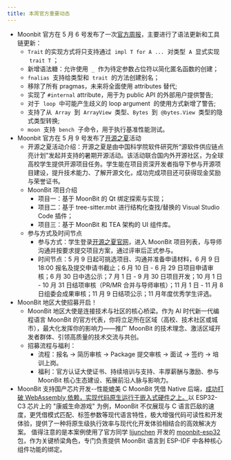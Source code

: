 ```yaml
---
title: 本周官方重要动态
---
```


- Moonbit 官方在 5 月 6 号发布了一次[官方周报](https://mp.weixin.qq.com/s/AzdB_J7dI5hzRYo0QAkA6g)，主要进行了语法更新和工具链更新：
  - `Trait` 的实现方式将只支持通过  `impl T for A ...`  对类型  `A`  显式实现  `trait T` ；
  - 新增语法糖：允许使用  `_`  作为待定参数占位符以简化匿名函数的创建；
  - `fnalias`  支持给类型和  `trait`  的方法创建别名；
  - 移除了所有 pragmas，未来将全面使用 attributes 替代;
  - 实现了 `#internal` attribute，用于为 public API 的外部用户提供警告;
  - 对于  `loop`  中可能产生歧义的 loop argument  的使用方式新增了警告;
  - 支持了从  `Array`  到  `ArrayView`  类型、`Bytes`  到  `@bytes.View`  类型的隐式类型转换;
  - `moon`  支持  `bench`  子命令，用于执行基准性能测试。
- Moonbit 官方在 5 月 9 号发布了[开源之夏](https://mp.weixin.qq.com/s/bc8xkj04cMZ9bBBc-73GbQ)活动
  - 开源之夏活动介绍：开源之夏是由中国科学院软件研究所“源软件供应链点亮计划”发起并支持的暑期开源活动。该活动联合国内外开源社区，为全球高校学生提供开源项目任务。学生能在项目资深开发者指导下参与开源项目建设，提升技术能力、了解开源文化，成功完成项目还可获得现金奖励与荣誉证书。
  - MoonBit 项目介绍
    - 项目一：基于 MoonBit 的 Qt 绑定探索与实现；
    - 项目二：基于 tree-sitter.mbt 进行结构化查找/替换的 Visual Studio Code 插件；
    - 项目三：基于 MoonBit 和 TEA 架构的 UI 组件库。
  - 参与方式及时间节点
    - 参与方式：学生登录[开源之夏官网](https://summer-ospp.ac.cn)，进入 MoonBit 项目列表，与导师沟通并按要求提交项目方案，通过评审后正式参与。
    - 时间节点：5 月 9 日起可挑选项目、沟通并准备申请材料，6 月 9 日 18:00 报名及提交申请书截止；6 月 10 日 - 6 月 29 日项目申请审核；6 月 30 日中选公示；7 月 1 日 - 9 月 30 日项目开发；10 月 1 日 - 10 月 31 日结项审核（PR/MR 合并与导师审核）；11 月 1 日 - 11 月 8 日组委会成果审核；11 月 9 日结项公示；11 月年度优秀学生评选。
- MoonBit 地区大使招募开启！
  - MoonBit 地区大使是连接技术与社区的核心桥梁。作为 AI 时代新一代编程语言 MoonBit 的官方代表，你将立足所在区域（高校、技术社区或城市），最大化发挥你的影响力——推广 MoonBit 的技术理念、激活区域开发者群体、引领高质量的技术交流与共创。
  - 招募流程与福利：
    - 流程：报名 → 简历审核 → Package 提交审核 → 面试 → 签约 → 培训上岗。
    - 福利：官方认证大使证书、持续培训与支持、丰厚薪酬与激励、参与 MoonBit 核心生态建设、拓展前沿人脉与影响力。
- MoonBit 支持国产芯片开发--性能媲美 C
  MoonBit 凭借 Native 后端，[成功打破 WebAssembly 依赖，实现代码原生运行于嵌入式硬件之上。](https://www.moonbitlang.cn/blog/moonbit-esp32#%E5%9C%A8-esp32-c3-%E4%B8%8A%E5%AE%9E%E7%8E%B0%E7%94%9F%E5%91%BD%E6%B8%B8%E6%88%8F)以 ESP32-C3 芯片上的 "康威生命游戏" 为例，MoonBit 不仅展现与 C 语言匹敌的速度，更凭借模式匹配、标签参数等现代语言特性，极大增强代码可读性和开发体验，提供了一种将原生级执行效率与现代化开发体验相结合的高效解决方案。
  值得注意的是本案例使用了官方同学 [lijunchen](https://github.com/lijunchen) 开发的 [moonbit-esp32](https://github.com/moonbit-community/moonbit-esp32) 包，作为关键桥梁角色，专门负责提供 MoonBit 语言到 ESP-IDF 中各种核心组件功能的绑定。
